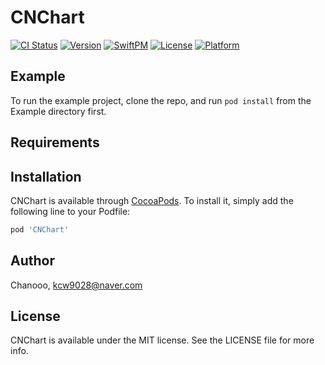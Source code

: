 # CNChart

[![CI Status](https://img.shields.io/travis/Chanooo/CNChart.svg?style=flat)](https://travis-ci.org/Chanooo/CNChart)
[![Version](https://img.shields.io/cocoapods/v/CNChart.svg?style=flat)](https://cocoapods.org/pods/CNChart)
[![SwiftPM](https://img.shields.io/badge/SPM-supported-DE5C43.svg?style=flat)](https://swift.org/package-manager/)
[![License](https://img.shields.io/cocoapods/l/CNChart.svg?style=flat)](https://cocoapods.org/pods/CNChart)
[![Platform](https://img.shields.io/cocoapods/p/CNChart.svg?style=flat)](https://cocoapods.org/pods/CNChart)

## Example

To run the example project, clone the repo, and run `pod install` from the Example directory first.

## Requirements

## Installation

CNChart is available through [CocoaPods](https://cocoapods.org). To install
it, simply add the following line to your Podfile:

```ruby
pod 'CNChart'
```

## Author

Chanooo, kcw9028@naver.com

## License

CNChart is available under the MIT license. See the LICENSE file for more info.
